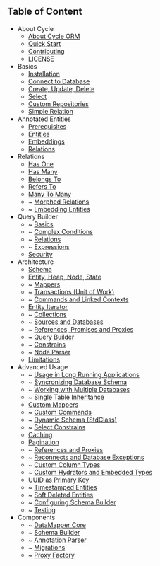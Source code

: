 Table of Content
----------------

* About Cycle
  * [About Cycle ORM](intro/about.md)
  * [Quick Start](intro/quick-start.md)
  * [Contributing](contributing.md)
  * [LICENSE](license.md)
* Basics
  * [Installation](basic/install.md)
  * [Connect to Database](basic/connect.md)
  * [Create, Update, Delete](basic/crud.md)
  * [Select](basic/select.md)
  * [Custom Repositories](basic/repository.md)
  * [Simple Relation](basic/relation.md)
* Annotated Entities
  * [Prerequisites](annotated/prerequisites.md)
  * [Entities](annotated/entity.md)
  * [Embeddings](annotated/embeddings.md)
  * [Relations](annotated/relations.md)
* Relations
  * [Has One](relation/has-one.md)
  * [Has Many](relation/has-many.md)
  * [Belongs To](relation/belongs-to.md)
  * [Refers To](relation/refers-to.md)
  * [Many To Many](relation/many-to-many.md)
  * ~ [Morphed Relations](relations/morphed.md)
  * ~ [Embedding Entities](relations/embedded.md)
* Query Builder
  * ~ [Basics](query-builder/basic.md)
  * ~ [Complex Conditions](query-builder/complex.md)
  * ~ [Relations](query-builder/relations.md)
  * ~ [Expressions](query-builder/expressions.md)
  * [Security](query-builder/security.md)
* Architecture
  * [Schema](architecture/schema.md)
  * [Entity, Heap, Node, State](architecture/entity.md)
  * ~ [Mappers](architecture/mapper.md) 
  * ~ [Transactions (Unit of Work)](architecture/transaction.md)
  * ~ [Commands and Linked Contexts](architecture/command.md)
  * [Entity Iterator](architecture/iterator.md)
  * ~ [Collections](architecture/collection.md)
  * ~ [Sources and Databases](architecture/source.md)
  * ~ [References, Promises and Proxies](architecture/promise.md)
  * ~ [Query Builder](architecture/query-builder.md)
  * ~ [Constrains](architecture/constrain.md)
  * ~ [Node Parser](architecture/node-parser.md)
  * [Limitations](architecture/limitations.md)
* Advanced Usage
  * ~ [Usage in Long Running Applications](advanced/daemonizing.md)
  * ~ [Syncronizing Database Schema](advanced/sync-schema.md)
  * ~ [Working with Multiple Databases](advanced/multiple-databases.md)
  * ~ [Single Table Inheritance](advanced/single-table-inheritance.md)
  * [Custom Mappers](advanced/custom-mapper.md)
  * ~ [Custom Commands](advanced/custom-command.md)
  * ~ [Dynamic Schema (StdClass)](advanced/dynamic-schema.md)
  * ~ [Select Constrains](advanced/constrain.md)
  * [Caching](advanced/caching.md)
  * [Pagination](advanced/pagination.md)
  * ~ [References and Proxies](advanced/references.md)
  * ~ [Reconnects and Database Exceptions](advanced/exception.md)
  * ~ [Custom Column Types](advances/custom-column.md)
  * ~ [Custom Hydrators and Embedded Types](advanced/hydrator.md)
  * [UUID as Primary Key](advanced/uuid.md)
  * ~ [Timestamped Entities](advanced/timestamp.md)
  * ~ [Soft Deleted Entities](advanced/soft-deletes.md)
  * ~ [Configuring Schema Builder](advanced/schema-builder.md)
  * ~ [Testing](advanced/testing.md)
* Components
  * ~ [DataMapper Core](component/core.md)
  * ~ [Schema Builder](component/schema-builder.md)
  * ~ [Annotation Parser](component/annotated.md)
  * ~ [Migrations](component/migrations.md)
  * ~ [Proxy Factory](component/proxy-factory.md)
